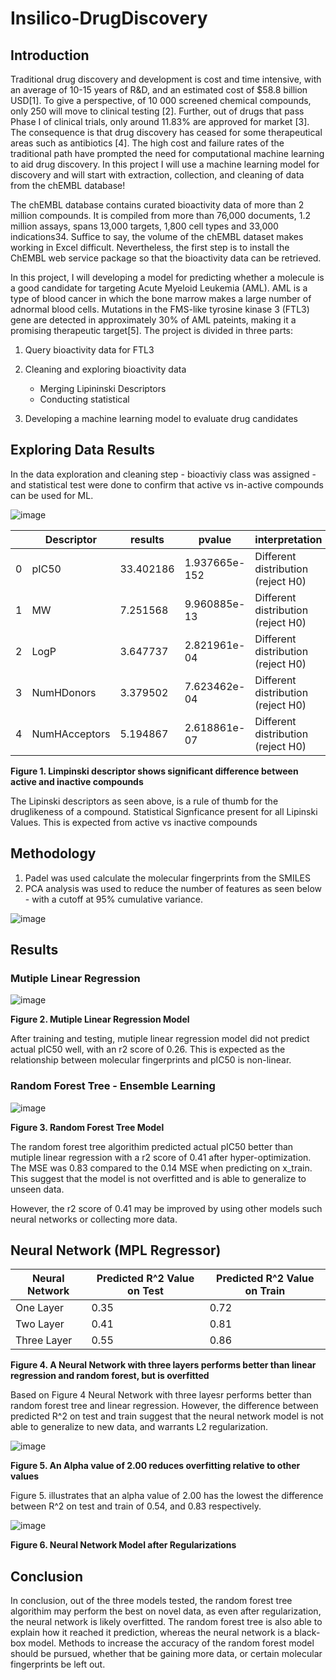 # Insilico-DrugDiscovery

## Introduction

Traditional drug discovery and development is cost and time intensive, with an average of 10-15 years of R&D, and an estimated cost of $58.8 billion USD[1]. To give a perspective, of 10 000 screened chemical compounds, only 250 will move to clinical testing [2]. Further, out of drugs that pass Phase I of clinical trials, only around 11.83% are approved for market [3]. The consequence is that drug discovery has ceased for some therapeutical areas such as antibiotics [4]. The high cost and failure rates of the traditional path have prompted the need for computational machine learning to aid drug discovery. In this project I will use a machine learning model for discovery and will start with extraction, collection, and cleaning of data from the chEMBL database!

The chEMBL database contains curated bioactivity data of more than 2 million compounds. It is compiled from more than 76,000 documents, 1.2 million assays, spans 13,000 targets, 1,800 cell types and 33,000 indications34. Suffice to say, the volume of the chEMBL dataset makes working in Excel difficult. Nevertheless, the first step is to install the ChEMBL web service package so that the bioactivity data can be retrieved. 

In this project, I will developing a model for predicting whether a molecule is a good candidate for targeting Acute Myeloid Leukemia (AML). AML is a type of blood cancer in which the bone marrow makes a large number of adnormal blood cells. Mutations in the FMS-like tyrosine kinase 3 (FTL3) gene are detected in approximately 30% of AML pateints, making it a promising therapeutic target[5]. The project is divided in three parts:

1) Query bioactivity data for FTL3
2) Cleaning and exploring bioactivity data
    * Merging Lipininski Descriptors
    * Conducting statistical 

3) Developing a machine learning model to evaluate drug candidates

## Exploring Data Results

In the data exploration and cleaning step - bioactiviy class was assigned - and statistical test were done to confirm that active vs in-active compounds can be used for ML. 

![image](https://user-images.githubusercontent.com/89043234/222947169-a5f586ac-50cc-4789-be34-5d079bf292bb.png)

|   | Descriptor    | results   | pvalue        | interpretation                     |
|---|---------------|-----------|---------------|------------------------------------|
| 0 | pIC50         | 33.402186 | 1.937665e-152 | Different distribution (reject H0) |
| 1 | MW            | 7.251568  | 9.960885e-13  | Different distribution (reject H0) |
| 2 | LogP          | 3.647737  | 2.821961e-04  | Different distribution (reject H0) |
| 3 | NumHDonors    | 3.379502  | 7.623462e-04  | Different distribution (reject H0) |
| 4 | NumHAcceptors | 5.194867  | 2.618861e-07  | Different distribution (reject H0) |

**Figure 1.  Limpinski descriptor shows significant difference between active and inactive compounds**

The Lipinski descriptors as seen above, is a rule of thumb for the druglikeness of a compound. 
Statistical Signficance present for all Lipinski Values. This is expected from active vs inactive compounds 

## Methodology

1) Padel was used calculate the molecular fingerprints from the SMILES
2) PCA analysis was used to reduce the number of features as seen below - with a cutoff at 95% cumulative variance. 

![image](https://user-images.githubusercontent.com/89043234/223281694-e144b2ca-f976-4ced-8c08-a594baf61038.png)

## Results 

### Mutiple Linear Regression 

![image](https://user-images.githubusercontent.com/89043234/223282259-7dd24ca6-0414-431e-9b1b-289bab457d40.png)

**Figure 2. Mutiple Linear Regression Model**

After training and testing, mutiple linear regression model did not predict actual pIC50 well, with an r2 score of 0.26. This is expected as the relationship between molecular fingerprints and pIC50 is non-linear. 

### Random Forest Tree - Ensemble Learning 

![image](https://user-images.githubusercontent.com/89043234/223282328-b889e6ea-7f01-4493-81d8-cb4e46187c99.png)

**Figure 3. Random Forest Tree Model**

The random forest tree algorithim predicted actual pIC50 better than mutiple linear regression with a r2 score of 0.41 after hyper-optimization. The MSE was 0.83 compared to the 0.14 MSE when predicting on x_train. This suggest that the model is not overfitted and is able to generalize to unseen data. 

However, the r2 score of 0.41 may be improved by using other models such neural networks or collecting more data. 

## Neural Network (MPL Regressor)

| Neural Network | Predicted R^2 Value on Test | Predicted R^2 Value on Train |
|----------------|-----------------------------|------------------------------|
| One Layer      | 0.35                        | 0.72                         |
| Two Layer      | 0.41                        | 0.81                         |
| Three Layer    | 0.55                        | 0.86                         |

**Figure 4. A Neural Network with three layers performs better than linear regression and random forest, but is overfitted**

Based on Figure 4 Neural Network with three layesr performs better than random forest tree and linear regression. However, the difference between predicted R^2 on test and train suggest that the neural network model is not able to generalize to new data, and warrants L2 regularization.

![image](https://user-images.githubusercontent.com/89043234/226152060-2a430c6d-b8e6-439a-8443-fc9d09e4684c.png)

**Figure 5. An Alpha value of 2.00 reduces overfitting relative to other values**

Figure 5. illustrates that an alpha value of 2.00 has the lowest the difference between R^2 on test and train of 0.54, and 0.83 respectively. 

![image](https://user-images.githubusercontent.com/89043234/226152002-3d95330c-7c9b-47ba-ba9e-faa9d2b9e467.png)

**Figure 6. Neural Network Model after Regularizations**

## Conclusion

In conclusion, out of the three models tested, the random forest tree algorithim may perform the best on novel data, as even after regularization, the neural network is likely overfitted. The random forest tree is also able to explain how it reached it prediction, whereas the neural network is a black-box model. Methods to increase the accuracy of the random forest model should be pursued, whether that be gaining more data, or certain molecular fingerprints be left out. 



